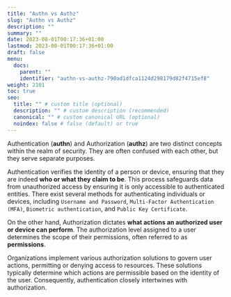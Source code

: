 ```yaml
---
title: "Authn vs Authz"
slug: "Authn vs Authz"
description: ""
summary: ""
date: 2023-08-01T00:17:36+01:00
lastmod: 2023-08-01T00:17:36+01:00
draft: false
menu:
  docs:
    parent: ""
    identifier: "authn-vs-authz-790ad1dfca1124d298179d82f4715ef8"
weight: 2101
toc: true
seo:
  title: "" # custom title (optional)
  description: "" # custom description (recommended)
  canonical: "" # custom canonical URL (optional)
  noindex: false # false (default) or true
---
```

Authentication (**authn**) and Authorization (**authz**) are two distinct concepts within the realm of security. They are often confused with each other, but they serve separate purposes.

Authentication verifies the identity of a person or device, ensuring that they are indeed **who or what they claim to be**. This process safeguards data from unauthorized access by ensuring it is only accessible to authenticated entities.
There exist several methods for authenticating individuals or devices, including `Username and Password`, `Multi-Factor Authentication (MFA)`, `Biometric authentication`, and `Public Key Certificate`.

On the other hand, Authorization dictates **what actions an authorized user or device can perform**. The authorization level assigned to a user determines the scope of their permissions, often referred to as **permissions**.

Organizations implement various authorization solutions to govern user actions, permitting or denying access to resources. These solutions typically determine which actions are permissible based on the identity of the user. Consequently, authentication closely intertwines with authorization.
